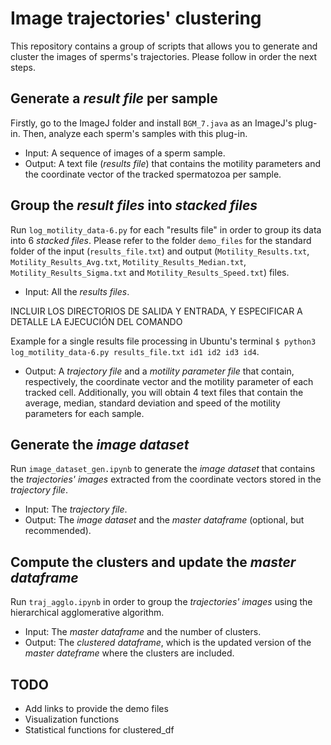 # Image trajectories' clustering

This repository contains a group of scripts that allows you to generate and cluster the images of sperms's trajectories. Please follow in order the next steps.

## Generate a *result file* per sample

Firstly, go to the ImageJ folder and install ```BGM_7.java``` as an ImageJ's plug-in. Then, analyze each sperm's samples with this plug-in.
- Input: A sequence of images of a sperm sample.
- Output: A text file (*results file*) that contains the motility parameters and the coordinate vector of the tracked spermatozoa per sample. 

## Group the *result files* into *stacked files*

Run ```log_motility_data-6.py``` for each "results file"  in order to group its data into 6 *stacked files*. Please refer to the folder ```demo_files``` for the standard folder of the input (```results_file.txt```) and output (```Motility_Results.txt```, ```Motility_Results_Avg.txt```, ```Motility_Results_Median.txt```, ```Motility_Results_Sigma.txt``` and ```Motility_Results_Speed.txt```) files.
- Input: All the *results files*. 

INCLUIR LOS DIRECTORIOS DE SALIDA Y ENTRADA, Y ESPECIFICAR A DETALLE LA EJECUCIÓN DEL COMANDO

Example for a single results file processing in Ubuntu's terminal ```$ python3 log_motility_data-6.py results_file.txt id1 id2 id3 id4```.
- Output: A *trajectory file* and a *motility parameter file* that contain, respectively, the coordinate vector and the motility parameter of each tracked cell. Additionally, you will obtain 4 text files that contain the average, median, standard deviation and speed of the motility parameters for each sample.

## Generate the *image dataset*

Run ```image_dataset_gen.ipynb``` to generate the *image dataset* that contains the *trajectories' images* extracted from the coordinate vectors stored in the *trajectory file*.
- Input: The *trajectory file*.
- Output: The *image dataset* and the *master dataframe* (optional, but recommended).

## Compute the clusters and update the *master dataframe*

Run ```traj_agglo.ipynb``` in order to group the *trajectories' images* using the hierarchical agglomerative algorithm.
- Input: The *master dataframe* and the number of clusters.
- Output: The *clustered dataframe*, which is the updated version of the *master dateframe* where the clusters are included.

## TODO

- Add links to provide the demo files
- Visualization functions
- Statistical functions for clustered_df
